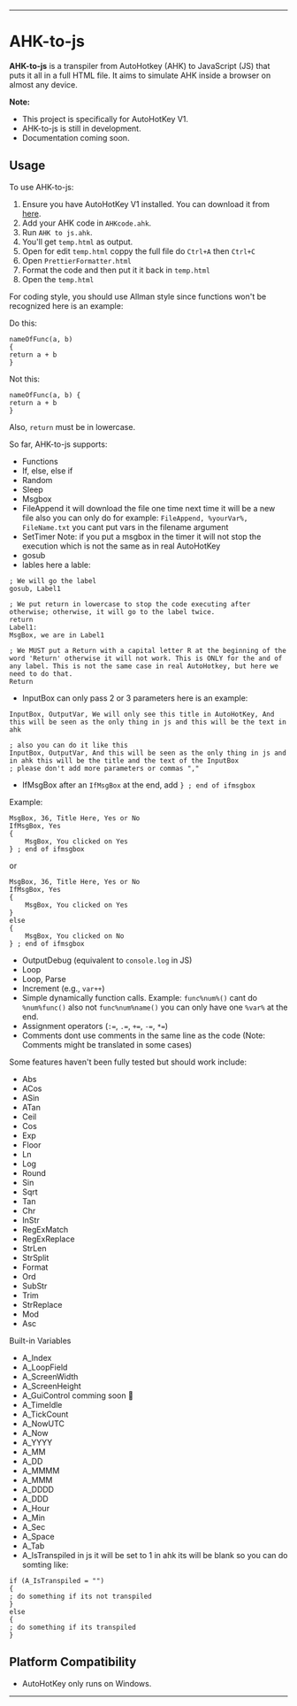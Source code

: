 
---

# AHK-to-js

**AHK-to-js** is a transpiler from AutoHotkey (AHK) to JavaScript (JS) that puts it all in a full HTML file. It aims to simulate AHK inside a browser on almost any device.

**Note:**
- This project is specifically for AutoHotKey V1.
- AHK-to-js is still in development. 
- Documentation coming soon. 

## Usage

To use AHK-to-js:

1. Ensure you have AutoHotKey V1 installed. You can download it from [here](https://www.autohotkey.com/download/ahk-install.exe).
2. Add your AHK code in `AHKcode.ahk`.
3. Run `AHK to js.ahk`.
4. You'll get `temp.html` as output.
5. Open for edit `temp.html` coppy the full file do `Ctrl+A` then `Ctrl+C`
6. Open `PrettierFormatter.html`
7. Format the code and then put it it back in `temp.html`
8. Open the `temp.html`

For coding style, you should use Allman style since functions won't be recognized here is an example:

Do this:

```ahk
nameOfFunc(a, b)
{
return a + b
}
```
Not this:

```ahk
nameOfFunc(a, b) {
return a + b
}
```

Also, `return` must be in lowercase.

So far, AHK-to-js supports:

- Functions
- If, else, else if
- Random
- Sleep
- Msgbox
- FileAppend it will download the file one time next time it will be a new file also you can only do for example: `FileAppend, %yourVar%, FileName.txt` you cant put vars in the filename argument 
- SetTimer Note: if you put a msgbox in the timer it will not stop the execution which is not the same as in real AutoHotKey
- gosub
- lables here a lable:
```ahk
; We will go the label
gosub, Label1

; We put return in lowercase to stop the code executing after otherwise; otherwise, it will go to the label twice.
return
Label1:
MsgBox, we are in Label1

; We MUST put a Return with a capital letter R at the beginning of the word 'Return' otherwise it will not work. This is ONLY for the and of any label. This is not the same case in real AutoHotkey, but here we need to do that.
Return
```
- InputBox can only pass 2 or 3 parameters here is an example:

```ahk
InputBox, OutputVar, We will only see this title in AutoHotKey, And this will be seen as the only thing in js and this will be the text in ahk

; also you can do it like this
InputBox, OutputVar, And this will be seen as the only thing in js and in ahk this will be the title and the text of the InputBox 
; please don't add more parameters or commas ","
```

- IfMsgBox after an `IfMsgBox` at the end, add `} ; end of ifmsgbox`

Example:
```ahk
MsgBox, 36, Title Here, Yes or No
IfMsgBox, Yes
{
	MsgBox, You clicked on Yes	
} ; end of ifmsgbox

```
or
```ahk
MsgBox, 36, Title Here, Yes or No
IfMsgBox, Yes
{
	MsgBox, You clicked on Yes	
}
else
{
	MsgBox, You clicked on No	
} ; end of ifmsgbox
```

- OutputDebug (equivalent to `console.log` in JS)
- Loop
- Loop, Parse
- Increment (e.g., `var++`)
- Simple dynamically function calls. Example: `func%num%()` cant do `%num%func()` also not `func%num%name()` you can only have one `%var%` at the end.
- Assignment operators (`:=`, `.=`, `+=`, `-=`, `*=`)
- Comments dont use comments in the same line as the code (Note: Comments might be translated in some cases)

Some features haven't been fully tested but should work include:

- Abs
- ACos
- ASin
- ATan
- Ceil
- Cos
- Exp
- Floor
- Ln
- Log
- Round
- Sin
- Sqrt
- Tan
- Chr
- InStr
- RegExMatch
- RegExReplace
- StrLen
- StrSplit
- Format
- Ord
- SubStr
- Trim
- StrReplace
- Mod
- Asc

Built-in Variables
- A_Index
- A_LoopField
- A_ScreenWidth
- A_ScreenHeight
- A_GuiControl comming soon 👀
- A_TimeIdle
- A_TickCount
- A_NowUTC
- A_Now
- A_YYYY
- A_MM
- A_DD
- A_MMMM
- A_MMM
- A_DDDD
- A_DDD
- A_Hour
- A_Min
- A_Sec
- A_Space
- A_Tab
- A_IsTranspiled in js it will be set to 1 in ahk its will be blank so you can do somting like:
```ahk
if (A_IsTranspiled = "")
{
; do something if its not transpiled
}
else
{
; do something if its transpiled
}
```

## Platform Compatibility

- AutoHotKey only runs on Windows.

---
